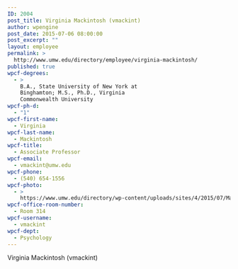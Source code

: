 ```yaml
---
ID: 2004
post_title: Virginia Mackintosh (vmackint)
author: wpengine
post_date: 2015-07-06 08:00:00
post_excerpt: ""
layout: employee
permalink: >
  http://www.umw.edu/directory/employee/virginia-mackintosh/
published: true
wpcf-degrees:
  - >
    B.A., State University of New York at
    Binghamton; M.S., Ph.D., Virginia
    Commonwealth University
wpcf-ph-d:
  - "1"
wpcf-first-name:
  - Virginia
wpcf-last-name:
  - Mackintosh
wpcf-title:
  - Associate Professor
wpcf-email:
  - vmackint@umw.edu
wpcf-phone:
  - (540) 654-1556
wpcf-photo:
  - >
    https://www.umw.edu/directory/wp-content/uploads/sites/4/2015/07/Mackintosh-Virginia08.jpg
wpcf-office-room-number:
  - Room 314
wpcf-username:
  - vmackint
wpcf-dept:
  - Psychology
---
```

Virginia Mackintosh (vmackint)